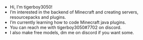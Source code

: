 - Hi, I’m tigerboy3050!
- I’m interested in the backend of Minecraft and creating servers, resourcepacks and plugins.
- I’m currently learning how to code Minecraft java plugins.
- You can reach me with tigerboy3050#7702 on discord.
- I also make free models, dm me on discord if you want some.
